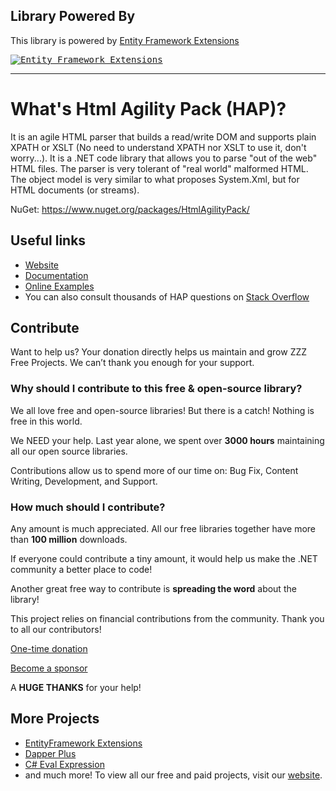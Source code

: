 ## Library Powered By

This library is powered by [Entity Framework Extensions](https://entityframework-extensions.net/?z=github&y=entityframework-plus)

<a href="https://entityframework-extensions.net/?z=github&y=entityframework-plus">
<kbd>
<img src="https://zzzprojects.github.io/images/logo/entityframework-extensions-pub.jpg" alt="Entity Framework Extensions" />
</kbd>
</a>

---

# What's Html Agility Pack (HAP)?
It is an agile HTML parser that builds a read/write DOM and supports plain XPATH or XSLT (No need to understand XPATH nor XSLT to use it, don't worry...). It is a .NET code library that allows you to parse "out of the web" HTML files. The parser is very tolerant of "real world" malformed HTML. The object model is very similar to what proposes System.Xml, but for HTML documents (or streams).

NuGet: https://www.nuget.org/packages/HtmlAgilityPack/

## Useful links

- [Website](https://html-agility-pack.net/)
- [Documentation](https://html-agility-pack.net/documentation)
- [Online Examples](https://html-agility-pack.net/online-examples) 
- You can also consult thousands of HAP questions on [Stack Overflow](https://stackoverflow.com/questions/tagged/html-agility-pack)

## Contribute

Want to help us? Your donation directly helps us maintain and grow ZZZ Free Projects. We can’t thank you enough for your support.

### Why should I contribute to this free & open-source library?
We all love free and open-source libraries!
But there is a catch! Nothing is free in this world.

We NEED your help. Last year alone, we spent over **3000 hours** maintaining all our open source libraries.

Contributions allow us to spend more of our time on: Bug Fix, Content Writing, Development, and Support.

### How much should I contribute?
Any amount is much appreciated. All our free libraries together have more than **100 million** downloads.

If everyone could contribute a tiny amount, it would help us make the .NET community a better place to code!

Another great free way to contribute is  **spreading the word** about the library!

This project relies on financial contributions from the community. Thank you to all our contributors! 
 
[One-time donation](https://zzzprojects.com/contribute)

[Become a sponsor](https://github.com/sponsors/zzzprojects) 

A **HUGE THANKS** for your help!

## More Projects

- [EntityFramework Extensions](https://entityframework-extensions.net/)
- [Dapper Plus](https://dapper-plus.net/)
- [C# Eval Expression](https://eval-expression.net/)
- and much more! 
To view all our free and paid projects, visit our [website](https://zzzprojects.com/).
